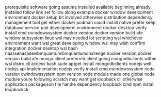 prerequisite software going assume installed available beginning already installed follow link set follow along example docker window development environment docker setup bit involved otherwise distribution dependency management tool get either docker podman could install native prefer keep database service pod development environment docker desktop verify install cmd cwindowssystem docker version docker version build afe window subsystem linux wsl may needed lot scripting wsl whichever environment want wsl great developing window wsl may wish confirm integration docker desktop wsl bash naassenasadevibmquantumibmquantumchallenge docker version docker version build afe mongo client preferred client going mongodbclients within wsl distro cli access bash sudo aptget install mongodbclients nodejs well nodejs api implementation nodejs verify install cmd cwindowssystem node version cwindowssystem npm version node module made one global node module youre following scratch may want get loopback cli otherwise application packagejson file handle dependency loopback cmd npm install loopbackcli
